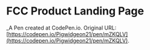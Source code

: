 # FCC Product Landing Page
 _A Pen created at CodePen.io. Original URL: [https://codepen.io/Pigwidgeon21/pen/mZKQLV](https://codepen.io/Pigwidgeon21/pen/mZKQLV).

 